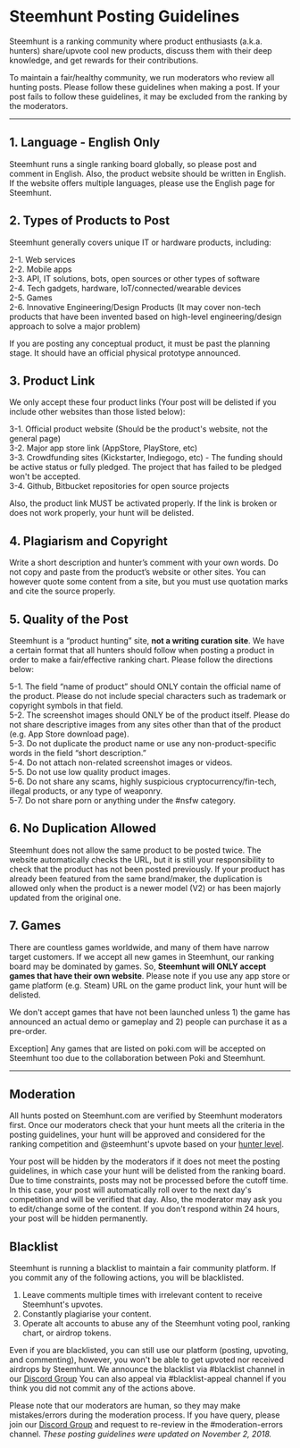 # Steemhunt Posting Guidelines

Steemhunt is a ranking community where product enthusiasts (a.k.a. hunters) share/upvote cool new products, discuss them with their deep knowledge, and get rewards for their contributions. 

To maintain a fair/healthy community, we run moderators who review all hunting posts. Please follow these guidelines when making a post. If your post fails to follow these guidelines, it may be excluded from the ranking by the moderators.

<hr>

## 1. Language - English Only
Steemhunt runs a single ranking board globally, so please post and comment in English. Also, the product website should be written in English. If the website offers multiple languages, please use the English page for Steemhunt.

## 2. Types of Products to Post
Steemhunt generally covers unique IT or hardware products, including:

2-1. Web services<br>
2-2. Mobile apps<br>
2-3. API, IT solutions, bots, open sources or other types of software<br>
2-4. Tech gadgets, hardware, IoT/connected/wearable devices<br>
2-5. Games<br>
2-6. Innovative Engineering/Design Products (It may cover non-tech products that have been invented based on high-level engineering/design approach to solve a major problem)

If you are posting any conceptual product, it must be past the planning stage. It should have an official physical prototype announced.

## 3. Product Link
We only accept these four product links (Your post will be delisted if you include other websites than those listed below):

3-1. Official product website (Should be the product's website, not the general page)<br>
3-2. Major app store link (AppStore, PlayStore, etc)<br>
3-3. Crowdfunding sites (Kickstarter, Indiegogo, etc) - The funding should be active status or fully pledged. The project that has failed to be pledged won't be accepted.<br>
3-4. Github, Bitbucket repositories for open source projects 

Also, the product link MUST be activated properly. If the link is broken or does not work properly, your hunt will be delisted.

## 4. Plagiarism and Copyright
Write a short description and hunter’s comment with your own words. Do not copy and paste from the product’s website or other sites. You can however quote some content from a site, but you must use quotation marks and cite the source properly.

## 5. Quality of the Post
Steemhunt is a “product hunting” site, **not a writing curation site**. We have a certain format that all hunters should follow when posting a product in order to make a fair/effective ranking chart. Please follow the directions below:

5-1. The field “name of product” should ONLY contain the official name of the product. Please do not include special characters such as trademark or copyright symbols in that field.<br>
5-2. The screenshot images should ONLY be of the product itself. Please do not share descriptive images from any sites other than that of the product (e.g. App Store download page).<br>
5-3. Do not duplicate the product name or use any non-product-specific words in the field “short description.” <br>
5-4. Do not attach non-related screenshot images or videos.<br>
5-5. Do not use low quality product images.<br>
5-6. Do not share any scams, highly suspicious cryptocurrency/fin-tech, illegal products, or any type of weaponry.<br>
5-7. Do not share porn or anything under the #nsfw category.

## 6. No Duplication Allowed
Steemhunt does not allow the same product to be posted twice. The website automatically checks the URL, but it is still your responsibility to check that the product has not been posted previously. If your product has already been featured from the same brand/maker, the duplication is allowed only when the product is a newer model (V2) or has been majorly updated from the original one.

## 7. Games
There are countless games worldwide, and many of them have narrow target customers. If we accept all new games in Steemhunt, our ranking board may be dominated by games. So, **Steemhunt will ONLY accept games that have their own website**. Please note if you use any app store or game platform (e.g. Steam) URL on the game product link, your hunt will be delisted.

We don't accept games that have not been launched unless 1) the game has announced an actual demo or gameplay and 2) people can purchase it as a pre-order.

Exception] Any games that are listed on poki.com will be accepted on Steemhunt too due to the collaboration between Poki and Steemhunt.


<hr>

## Moderation
All hunts posted on Steemhunt.com are verified by Steemhunt moderators first. Once our moderators check that your hunt meets all the criteria in the posting guidelines, your hunt will be approved and considered for the ranking competition and @steemhunt's upvote based on your [hunter level](https://steemit.com/steemhunt/@steemhunt/steemhunt-abv-2-0-introducing-hunter-level-based-steemhunt-upvotes-or-new-category-search-feature).

Your post will be hidden by the moderators if it does not meet the posting guidelines, in which case your hunt will be delisted from the ranking board. Due to time constraints, posts may not be processed before the cutoff time. In this case, your post will automatically roll over to the next day's competition and will be verified that day. Also, the moderator may ask you to edit/change some of the content. If you don't respond within 24 hours, your post will be hidden permanently.

## Blacklist
Steemhunt is running a blacklist to maintain a fair community platform. If you commit any of the following actions, you will be blacklisted.
1. Leave comments multiple times with irrelevant content to receive Steemhunt's upvotes.
2. Constantly plagiarise your content.
3. Operate alt accounts to abuse any of the Steemhunt voting pool, ranking chart, or airdrop tokens.

Even if you are blacklisted, you can still use our platform (posting, upvoting, and commenting), however, you won't be able to get upvoted nor received airdrops by Steemhunt. We announce the blacklist via #blacklist channel in our [Discord Group](https://discord.gg/mWXpgks) You can also appeal via #blacklist-appeal channel if you think you did not commit any of the actions above.


Please note that our moderators are human, so they may make mistakes/errors during the moderation process. If you have query, please join our [Discord Group](https://discord.gg/mWXpgks) and request to re-review in the #moderation-errors channel. *These posting guidelines were updated on November 2, 2018.*

